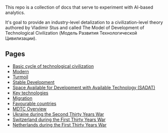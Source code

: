 This repo is a collection of docs that serve to experiment with AI-based analytics.

It's goal to provide an industry-level detalization to a civilization-level theory authored by Vladimir Stus and called The Model of Development of Technological Civilization (Модель Развития Технологической Цивилизации).

## Pages

- [Basic cycle of technological civilization](mdtc/cycle.md)
- [Modern](mdtc/modern.md)
- [Turmoil](mdtc/turmoil.md)
- [Stable Development](mdtc/stable.md)
- [Space Available for Development with Available Technology (SADAT)](mdtc/space.md)
- [Key technologies](mdtc/key-tech.md)
- [Migration](mdtc/migration.md)
- [Favourable countries](mdtc/favourable-countries.md)
- [MDTC Overview](mdtc/mdtc.md)
- [Ukraine during the Second Thirty Years War](mdtc/2-30-w/ukraine.md)
- [Switzerland during the First Thirty Years War](mdtc/1-30-w/switzerland.md)
- [Netherlands during the First Thirty Years War](mdtc/1-30-w/netherlands.md)
